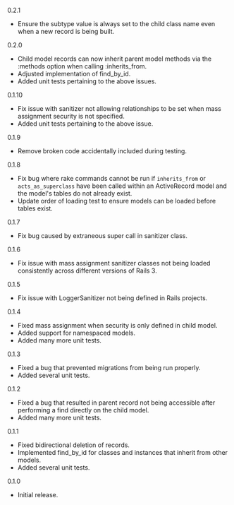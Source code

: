 0.2.1

* Ensure the subtype value is always set to the child class name even when a
  new record is being built.

0.2.0

* Child model records can now inherit parent model methods via the :methods
  option when calling :inherits_from.
* Adjusted implementation of find_by_id.
* Added unit tests pertaining to the above issues.

0.1.10

* Fix issue with sanitizer not allowing relationships to be set when mass
  assignment security is not specified.
* Added unit tests pertaining to the above issue.

0.1.9

* Remove broken code accidentally included during testing.

0.1.8

* Fix bug where rake commands cannot be run if `inherits_from` or
  `acts_as_superclass` have been called within an ActiveRecord model and the
  model's tables do not already exist.
* Update order of loading test to ensure models can be loaded before tables
  exist.

0.1.7

* Fix bug caused by extraneous super call in sanitizer class.

0.1.6

* Fix issue with mass assignment sanitizer classes not being loaded
  consistently across different versions of Rails 3.

0.1.5

* Fix issue with LoggerSanitizer not being defined in Rails projects.

0.1.4

* Fixed mass assignment when security is only defined in child model.
* Added support for namespaced models.
* Added many more unit tests.

0.1.3

* Fixed a bug that prevented migrations from being run properly.
* Added several unit tests.

0.1.2

* Fixed a bug that resulted in parent record not being accessible after
  performing a find directly on the child model.
* Added many more unit tests.

0.1.1

* Fixed bidirectional deletion of records.
* Implemented find_by_id for classes and instances that inherit from other
  models.
* Added several unit tests.

0.1.0

* Initial release.
